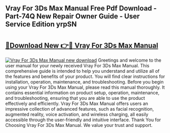 ## Vray For 3Ds Max Manual Free Pdf Download - Part-74Q New Repair Owner Guide - User Service Edition yrpSN

# <h2><a href="http://bc48272.oget.top/?id=Vray+For+3Ds+Max+Manual">🔗Download New 👉🔴 Vray For 3Ds Max Manual</a></h2>

[![Vray For 3Ds Max Manual new download](https://i.imgur.com/5g1atiW.png)](http://bc48272.oget.top/?id=Vray+For+3Ds+Max+Manual)
Greetings and welcome to the user manual for your newly received Vray For 3Ds Max Manual. This comprehensive guide is intended to help you understand and utilize all of the features and benefits of your product. You will find clear instructions for installation, operation, maintenance, and troubleshooting. Before you begin using your Vray For 3Ds Max Manual, please read this manual thoroughly. It contains essential information on product setup, operation, maintenance, and troubleshooting, ensuring that you are able to use the product effectively and efficiently. Vray For 3Ds Max Manual offers users an impressive collection of advanced features, such as facial recognition, augmented reality, voice activation, and wireless charging, all easily accessible through the user-friendly and intuitive interface. Thank You for Choosing Vray For 3Ds Max Manual. We value your trust and support.
